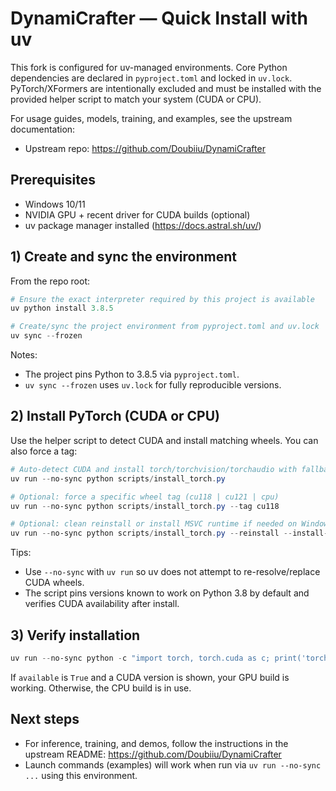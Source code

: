 <!--
File: README.md
Purpose: Minimal quick-start installation using uv for this fork. Torch is installed via a dedicated script to match your CUDA.
Connected to: `pyproject.toml` (uv-managed deps), `scripts/install_torch.py` (PyTorch installer), `uv.lock` (resolved versions), runtime entry points like `gradio_app.py` and `scripts/*`.
-->

# DynamiCrafter — Quick Install with uv

This fork is configured for uv-managed environments. Core Python dependencies are declared in `pyproject.toml` and locked in `uv.lock`. PyTorch/XFormers are intentionally excluded and must be installed with the provided helper script to match your system (CUDA or CPU).

For usage guides, models, training, and examples, see the upstream documentation:
- Upstream repo: https://github.com/Doubiiu/DynamiCrafter

## Prerequisites
- Windows 10/11
- NVIDIA GPU + recent driver for CUDA builds (optional)
- uv package manager installed (https://docs.astral.sh/uv/)

## 1) Create and sync the environment
From the repo root:

```powershell
# Ensure the exact interpreter required by this project is available
uv python install 3.8.5

# Create/sync the project environment from pyproject.toml and uv.lock
uv sync --frozen
```

Notes:
- The project pins Python to 3.8.5 via `pyproject.toml`.
- `uv sync --frozen` uses `uv.lock` for fully reproducible versions.

## 2) Install PyTorch (CUDA or CPU)
Use the helper script to detect CUDA and install matching wheels. You can also force a tag:

```powershell
# Auto-detect CUDA and install torch/torchvision/torchaudio with fallbacks
uv run --no-sync python scripts/install_torch.py

# Optional: force a specific wheel tag (cu118 | cu121 | cpu)
uv run --no-sync python scripts/install_torch.py --tag cu118

# Optional: clean reinstall or install MSVC runtime if needed on Windows
uv run --no-sync python scripts/install_torch.py --reinstall --install-vcredist
```

Tips:
- Use `--no-sync` with `uv run` so uv does not attempt to re-resolve/replace CUDA wheels.
- The script pins versions known to work on Python 3.8 by default and verifies CUDA availability after install.

## 3) Verify installation
```powershell
uv run --no-sync python -c "import torch, torch.cuda as c; print('torch', torch.__version__, 'cuda', torch.version.cuda, 'available', c.is_available())"
```

If `available` is `True` and a CUDA version is shown, your GPU build is working. Otherwise, the CPU build is in use.

## Next steps
- For inference, training, and demos, follow the instructions in the upstream README: https://github.com/Doubiiu/DynamiCrafter
- Launch commands (examples) will work when run via `uv run --no-sync ...` using this environment.
